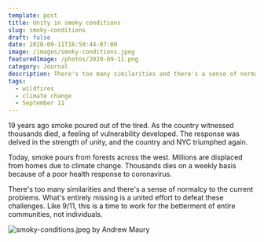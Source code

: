 ```yaml
---
template: post
title: Unity in smoky conditions
slug: smoky-conditions
draft: false
date: 2020-09-11T16:59:44-07:00
image: /images/smoky-conditions.jpeg
featuredImage: /photos/2020-09-11.png
category: Journal
description: There's too many similarities and there's a sense of normalcy to the current problems. What's entirely missing is a united effort to defeat these challenges. Like 9/11, this is a time to work for the betterment of entire communities, not individuals.
tags:
  - wildfires
  - climate change
  - September 11
---
```

19 years ago smoke poured out of the tired. As the country witnessed thousands died, a feeling of vulnerability developed. The response was delved in the strength of unity, and the country and NYC triumphed again.

Today, smoke pours from forests across the west. Millions are displaced from homes due to climate change. Thousands dies on a weekly basis because of a poor health response to coronavirus.

There's too many similarities and there's a sense of normalcy to the current problems. What's entirely missing is a united effort to defeat these challenges. Like 9/11, this is a time to work for the betterment of entire communities, not individuals.

![smoky-conditions.jpeg by Andrew Maury](/images/smoky-conditions.jpeg)

